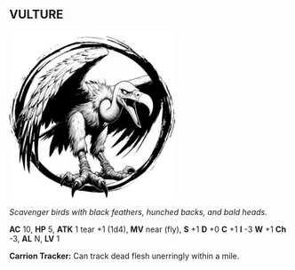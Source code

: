 ## VULTURE

![](images/vulture.webp)

_Scavenger birds with black feathers, hunched backs, and bald heads._

**AC** 10, **HP** 5, **ATK** 1 tear +1 (1d4), **MV** near (fly), **S** +1 **D** +0 **C** +1 **I** -3 **W** +1 **Ch** -3, **AL** N, **LV** 1

**Carrion Tracker:** Can track dead flesh unerringly within a mile.


